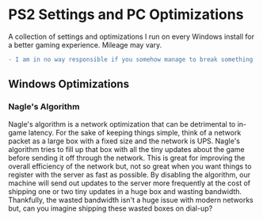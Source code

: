 # PS2 Settings and PC Optimizations

A collection of settings and optimizations I run on every Windows install for a better gaming experience. Mileage may vary.

```diff
- I am in no way responsible if you somehow manage to break something
```

## Windows Optimizations

### Nagle's Algorithm

Nagle's algorithm is a network optimization that can be detrimental to in-game latency. For the sake of keeping things simple, think of a network packet as a large box with a fixed size and the network is UPS. Nagle's algorithm tries to fill up that box with all the tiny updates about the game before sending it off through the network. This is great for improving the overall efficiency of the network but, not so great when you want things to register with the server as fast as possible. By disabling the algorithm, our machine will send out updates to the server more frequently at the cost of shipping one or two tiny updates in a huge box and wasting bandwidth. Thankfully, the wasted bandwidth isn't a huge issue with modern networks but, can you imagine shipping these wasted boxes on dial-up?

